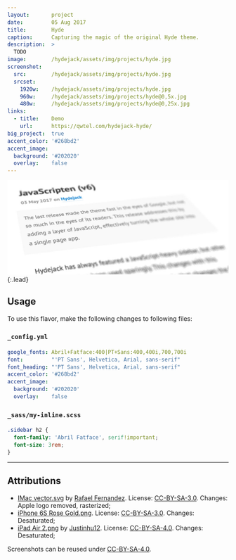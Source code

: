 ```yaml
---
layout:       project
date:         05 Aug 2017
title:        Hyde
caption:      Capturing the magic of the original Hyde theme.
description:  >
  TODO
image:        /hydejack/assets/img/projects/hyde.jpg
screenshot:
  src:        /hydejack/assets/img/projects/hyde.jpg
  srcset:   
    1920w:    /hydejack/assets/img/projects/hyde.jpg
    960w:     /hydejack/assets/img/projects/hyde@0,5x.jpg
    480w:     /hydejack/assets/img/projects/hyde@0,25x.jpg
links:
  - title:    Demo
    url:      https://qwtel.com/hydejack-hyde/
big_project:  true
accent_color: '#268bd2'
accent_image:
  background: '#202020'
  overlay:    false
---
```


![Typeface](../assets/img/hyde-1.jpg){:.lead}

## Usage
To use this flavor, make the following changes to following files:

### `_config.yml`

~~~yml
google_fonts: Abril+Fatface:400|PT+Sans:400,400i,700,700i
font:         "'PT Sans', Helvetica, Arial, sans-serif"
font_heading: "'PT Sans', Helvetica, Arial, sans-serif"
accent_color: '#268bd2'
accent_image:
  background: '#202020'
  overlay:    false
~~~

### `_sass/my-inline.scss`

~~~css
.sidebar h2 {
  font-family: 'Abril Fatface', serif!important;
  font-size: 3rem;
}
~~~

***

## Attributions
* [IMac vector.svg](https://commons.wikimedia.org/wiki/File:IMac_vector.svg)
  by [Rafael Fernandez](https://commons.wikimedia.org/wiki/User:TheGoldenBox).
  License: [CC-BY-SA-3.0]. Changes: Apple logo removed, rasterized;
* [iPhone 6S Rose Gold.png](https://commons.wikimedia.org/wiki/File:IPhone_6S_Rose_Gold.png).
  License: [CC-BY-SA-3.0]. Changes: Desaturated;
* [iPad Air 2.png](https://commons.wikimedia.org/wiki/File:IPad_Air_2.png)
  by [Justinhu12](https://commons.wikimedia.org/wiki/User:Justinhu12).
  License: [CC-BY-SA-4.0]. Changes: Desaturated;

Screenshots can be reused under [CC-BY-SA-4.0].

[CC-BY-SA-4.0]: https://creativecommons.org/licenses/by-sa/4.0/
[CC-BY-SA-3.0]: https://creativecommons.org/licenses/by-sa/3.0/
